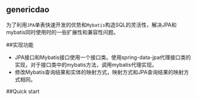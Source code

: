 ## genericdao
为了利用`JPA`单表快速开发的优势和`Mybatis`构造SQL的灵活性，解决JPA和mybatis同时使用时的一些扩展性和兼容性问题。

##实现功能
* JPA接口和Mybatis接口使用一个接口类。使用spring-data-jpa代理接口类的实现，对于接口类中的mybatis方法，调用mybatis代理实现。
* 修改Mybatis查询结果和实体的映射方式，映射方式和JPA查询结果的映射方式相同。

##Quick start


